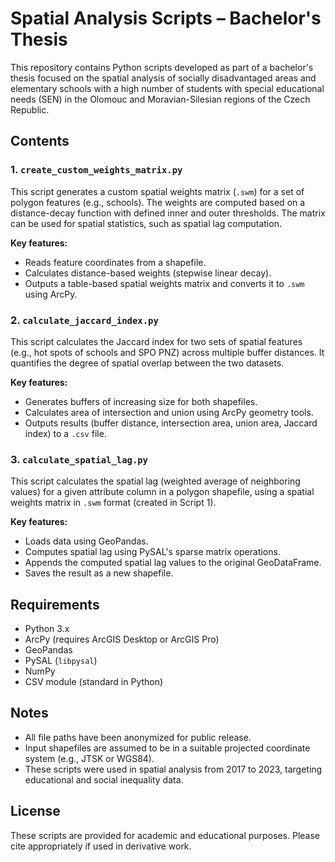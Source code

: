 # Spatial Analysis Scripts – Bachelor's Thesis

This repository contains Python scripts developed as part of a bachelor's thesis focused on the spatial analysis of socially disadvantaged areas and elementary schools with a high number of students with special educational needs (SEN) in the Olomouc and Moravian-Silesian regions of the Czech Republic.

## Contents

### 1. `create_custom_weights_matrix.py`
This script generates a custom spatial weights matrix (`.swm`) for a set of polygon features (e.g., schools). The weights are computed based on a distance-decay function with defined inner and outer thresholds. The matrix can be used for spatial statistics, such as spatial lag computation.

**Key features:**
- Reads feature coordinates from a shapefile.
- Calculates distance-based weights (stepwise linear decay).
- Outputs a table-based spatial weights matrix and converts it to `.swm` using ArcPy.

### 2. `calculate_jaccard_index.py`
This script calculates the Jaccard index for two sets of spatial features (e.g., hot spots of schools and SPO PNZ) across multiple buffer distances. It quantifies the degree of spatial overlap between the two datasets.

**Key features:**
- Generates buffers of increasing size for both shapefiles.
- Calculates area of intersection and union using ArcPy geometry tools.
- Outputs results (buffer distance, intersection area, union area, Jaccard index) to a `.csv` file.

### 3. `calculate_spatial_lag.py`
This script calculates the spatial lag (weighted average of neighboring values) for a given attribute column in a polygon shapefile, using a spatial weights matrix in `.swm` format (created in Script 1).

**Key features:**
- Loads data using GeoPandas.
- Computes spatial lag using PySAL's sparse matrix operations.
- Appends the computed spatial lag values to the original GeoDataFrame.
- Saves the result as a new shapefile.

## Requirements

- Python 3.x
- ArcPy (requires ArcGIS Desktop or ArcGIS Pro)
- GeoPandas
- PySAL (`libpysal`)
- NumPy
- CSV module (standard in Python)

## Notes

- All file paths have been anonymized for public release.
- Input shapefiles are assumed to be in a suitable projected coordinate system (e.g., JTSK or WGS84).
- These scripts were used in spatial analysis from 2017 to 2023, targeting educational and social inequality data.

## License

These scripts are provided for academic and educational purposes. Please cite appropriately if used in derivative work.

